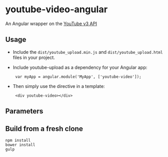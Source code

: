 youtube-video-angular
======================

An Angular wrapper on the [YouTube v3 API](https://developers.google.com/youtube/v3/docs/)

## Usage

 - Include the `dist/youtube_upload.min.js` and `dist/youtube_upload.html` files in your project.

 - Include youtube-upload as a dependency for your Angular app:

        var myApp = angular.module('MyApp', ['youtube-video']);

 - Then simply use the directive in a template:

        <div youtube-video></div>

## Parameters

## Build from a fresh clone

    npm install
    bower install
    gulp

